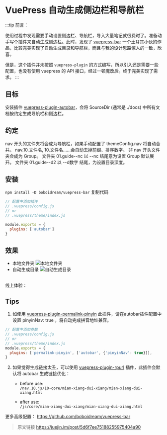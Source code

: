 # VuePress 自动生成侧边栏和导航栏

:::tip
前言：

使用过程中发现需要手动设置侧边栏、导航栏，导入大量笔记就很费时了。准备动手写个插件来自动生成侧边栏。此时，发现了 [vuepress-bar][1] 一个土耳其小伙的作品，比较完美实现了自动生成目录和导航栏，而且与我的设计思路惊人的一致，欣喜。

但是，这个插件并未按照 `vuepress-plugin` 的方式编写，所以引入还是需要一些配置，也没有使用 vuepress 的 API 接口，经过一顿魔改后。终于完美实现了需求。
:::
## 目标
安装插件 [vuepress-plugin-autobar][2]，会将 SourceDir (通常是 ./docs) 中所有文档按约定生成导航栏和侧边栏。

## 约定
nav 开头的文件夹将会成为导航栏，如果手动配置了 themeConfig.nav 将自动合并。
nav.10.文件名, 10.文件名……会自动去掉前缀、排序数字。
非 nav 开头文件夹会成为 Group。
文件夹 01.guide--nc 以 --nc 结尾意为设置 Group 默认展开。
文件夹 01.guide--d2 以 --d数字 结尾，为设置目录深度。
## 安装
`npm install -D boboidream/vuepress-bar`
复制代码
```js
// 配置中添加插件
// .vuepress/config.js
// or
// .vuepress/theme/index.js

module.exports = {
  plugins: ['autobar']
}
```
## 效果
+ 本地文件夹
![本地文件夹](https://user-gold-cdn.xitu.io/2019/9/4/16cfba0e14f37936?imageView2/0/w/1280/h/960/format/webp/ignore-error/1 "本地文件夹")
+ 自动生成目录
![自动生成目录](https://user-gold-cdn.xitu.io/2019/9/4/16cfba6d87e3bc81?imageView2/0/w/1280/h/960/format/webp/ignore-error/1 "自动生成目录")
<br>
线上体验：<https://note.wenboz.com/js/>

## Tips
1. 如使用 [vuepress-plugin-permalink-pinyin][3] 此插件，请在autobar插件配置中设置 pinyinNav: true ，将自动完成拼音地址兼容。
```js
// 配置中添加参数
// .vuepress/config.js
// or
// .vuepress/theme/index.js
module.exports = {
  plugins: ['permalink-pinyin', ['autobar', {'pinyinNav': true}]],
}
```

2. 如果觉得生成链接太丑，可以使用 [vuepress-plugin-rpurl][4] 插件，此插件会默认将 autobar 生成链接优化：

    - before use:<br>
`/nav.10.js/10-core/mian-xiang-dui-xiang/mian-xiang-dui-xiang.html`

    - after use:<br>
`/js/core/mian-xiang-dui-xiang/mian-xiang-dui-xiang.html`

更多高级配置：
<https://github.com/boboidream/vuepress-bar>

> 原文链接 <https://juejin.im/post/5d6f7ee75188255975404a90>


[1]: https://github.com/ozum/vuepress-bar
[2]: https://github.com/boboidream/vuepress-bar
[3]: https://github.com/viko16/vuepress-plugin-permalink-pinyin
[4]: https://github.com/boboidream/vuepress-plugin-rpurl